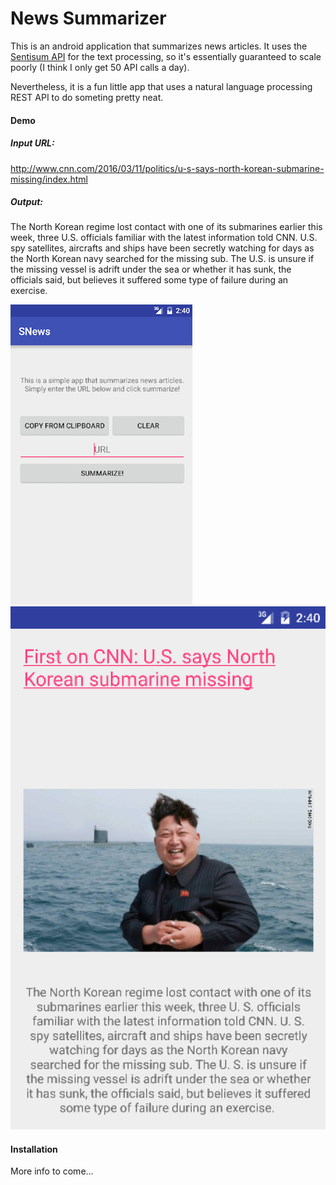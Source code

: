 # News Summarizer #

This is an android application that summarizes news articles. It uses the [Sentisum API](https://sentisum.3scale.net/) for the text processing, so it's essentially guaranteed to scale poorly (I think I only get 50 API calls a day). 

Nevertheless, it is a fun little app that uses a natural language processing REST API to do someting pretty neat. 

#### Demo ####

##### Input URL: #####
http://www.cnn.com/2016/03/11/politics/u-s-says-north-korean-submarine-missing/index.html


##### Output: #####
The North Korean regime lost contact with one of its submarines earlier this week, three U.S. officials familiar with the latest information told CNN. 
U.S. spy satellites, aircrafts and ships have been secretly watching for days as the North Korean navy searched for the missing sub. 
The U.S. is unsure if the missing vessel is adrift under the sea or whether it has sunk, the officials said, but believes it suffered some type of failure during an exercise.


![Screenshot1](/Screenshots/Screenshot1.png)
![Screenshot2](/Screenshots/Screenshot2.png)


#### Installation ####
More info to come...